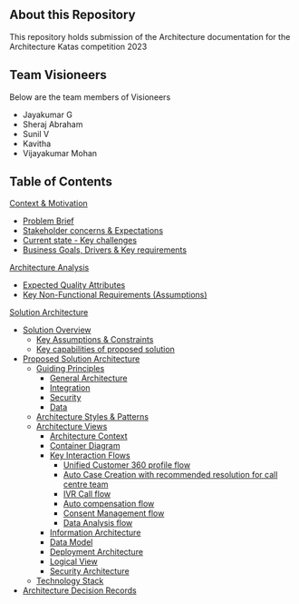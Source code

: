 ## About this Repository
This repository holds submission of the Architecture documentation for the Architecture Katas competition 2023

## Team Visioneers
Below are the team members of Visioneers
- Jayakumar G
- Sheraj Abraham
- Sunil V
- Kavitha 
- Vijayakumar Mohan

## Table of Contents

[Context & Motivation](1.context_and_motivation/README.md)

- [Problem Brief](1.context_and_motivation/README.md#problem-brief)
- [Stakeholder concerns & Expectations](1.context_and_motivation/README.md#stakeholder-concerns--expectations)
- [Current state - Key challenges](1.context_and_motivation/README.md#current-state-key-challenges)
- [Business Goals, Drivers & Key requirements](1.context_and_motivation/README.md#business-goals)

[Architecture Analysis](2.architecture_analysis/README.md#architecture-analysis)
- [Expected Quality Attributes](2.architecture_analysis/README.md#expected-quality-attributes)
- [Key Non-Functional Requirements (Assumptions)](2.architecture_analysis/README.md#key-non-functional-requirements-assumptions)

[Solution Architecture](3.solution_architecture/README.md)
- [Solution Overview](3.solution_architecture/README.md#solution-overview)
  - [Key Assumptions & Constraints](3.solution_architecture/README.md#key-assumptions--constraints)
  - [Key capabilities of proposed solution](3.solution_architecture/README.md#key-capabilities-of-proposed-solution)
- [Proposed Solution Architecture](3.solution_architecture/README.md#proposed-solution-architecture)
  - [Guiding Principles](3.solution_architecture/README.md#guiding-principles)
    - [General Architecture](3.solution_architecture/README.md#general-architecture)
    - [Integration](3.solution_architecture/README.md#integration)
    - [Security](3.solution_architecture/README.md#security)
    - [Data](3.solution_architecture/README.md#data)
  - [Architecture Styles & Patterns](3.solution_architecture/README.md#architecture-styles--patterns)
  - [Architecture Views](3.solution_architecture/README.md#architecture-views)
    - [Architecture Context](3.solution_architecture/README.md#architecture-context)
    - [Container Diagram](3.solution_architecture/README.md#container-diagram)
    - [Key Interaction Flows](3.solution_architecture/README.md#key-interaction-flows)
      - [Unified Customer 360 profile flow](3.solution_architecture/README.md#unified-customer-360-profile-flow)
      - [Auto Case Creation with recommended resolution for call centre team](3.solution_architecture/README.md#auto-case-creation-with-recommended-resolution-for-call-centre-team)
      - [IVR Call flow](3.solution_architecture/README.md#ivr-call-flow)
      - [Auto compensation flow](3.solution_architecture/README.md#auto-compensation-flow)
      - [Consent Management flow](3.solution_architecture/README.md#consent-management-flow)
      - [Data Analysis flow](3.solution_architecture/README.md#data-analysis-flow)
    - [Information Architecture](3.solution_architecture/README.md#information-architecture)
    - [Data Model](3.solution_architecture/README.md#data-model)
    - [Deployment Architecture](3.solution_architecture/README.md#deployment-architecture)
    - [Logical View](3.solution_architecture/README.md#logical-view)
    - [Security Architecture](3.solution_architecture/README.md#security-architecture)
  - [Technology Stack](3.solution_architecture/README.md#technical-stack)
- [Architecture Decision Records](3.solution_architecture/README.md#architecture-decision-records-adrs)



